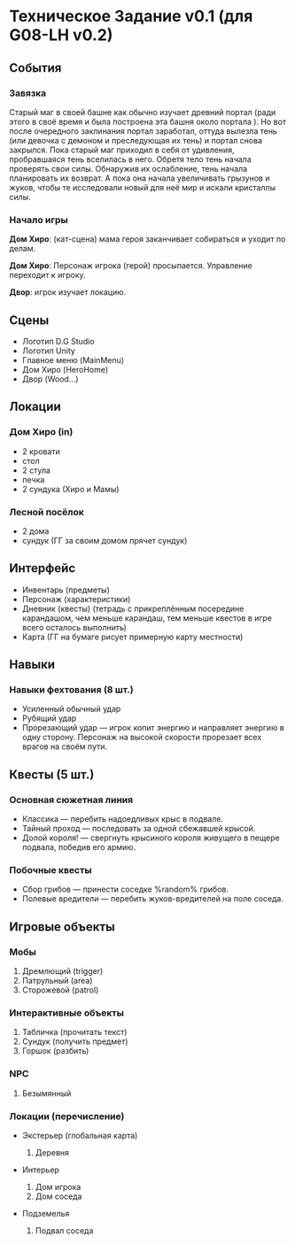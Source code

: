 # Техническое Задание v0.1 (для G08-LH v0.2)

## События

### Завязка

Старый маг в своей башне как обычно изучает древний портал (ради этого в своё время и была построена эта башня около портала ). Но вот после очередного заклинания портал заработал, оттуда вылезла тень (или девочка с демоном и преследующая их тень) и портал снова закрылся. Пока старый маг приходил в себя от удивления, пробравшаяся тень вселилась в него. Обретя тело тень начала проверять свои силы. Обнаружив их ослабление, тень начала планировать их возврат. А пока она начала увеличивать грызунов и жуков, чтобы те исследовали новый для неё мир и искали кристаллы силы.

### Начало игры

**Дом Хиро**: (кат-сцена) мама героя заканчивает собираться и уходит по делам.

**Дом Хиро**: Персонаж игрока (герой) просыпается. Управление переходит к игроку.

**Двор**: игрок изучает локацию.

## Сцены

* Логотип D.G Studio
* Логотип Unity
* Главное меню (MainMenu)
* Дом Хиро (HeroHome)
* Двор (Wood…)

## Локации

### Дом Хиро (in)

* 2 кровати
* стол
* 2 стула
* печка
* 2 сундука (Хиро и Мамы)

### Лесной посёлок

* 2 дома
* сундук (ГГ за своим домом прячет сундук)

## Интерфейс

* Инвентарь (предметы)
* Персонаж (характеристики)
* Дневник (квесты) (тетрадь с прикреплённым посередине карандашом, чем меньше карандаш, тем меньше квестов в игре всего осталось выполнить)
* Карта (ГГ на бумаге рисует примерную карту местности)

## Навыки

### Навыки фехтования (8 шт.)

* Усиленный обычный удар
* Рубящий удар
* Прорезающий удар — игрок копит энергию и направляет энергию в одну сторону. Персонаж на высокой скорости прорезает всех врагов на своём пути.

## Квесты (5 шт.)

### Основная сюжетная линия

* Классика — перебить надоедливых крыс в подвале.
* Тайный проход — последовать за одной сбежавшей крысой.
* Долой короля! — свергнуть крысиного короля живущего в пещере подвала, победив его армию.

### Побочные квесты

* Сбор грибов — принести соседке %random% грибов.
* Полевые вредители — перебить жуков-вредителей на поле соседа.

## Игровые объекты

### Мобы

1. Дремлющий (trigger)
2. Патрульный (area)
3. Сторожевой (patrol)

### Интерактивные объекты

1. Табличка (прочитать текст)
2. Сундук (получить предмет)
3. Горшок (разбить)

### NPC

1. Безымянный

### Локации (перечисление)

* Экстерьер (глобальная карта)
  1. Деревня

* Интерьер
  1. Дом игрока
  2. Дом соседа

* Подземелья
  1. Подвал соседа
